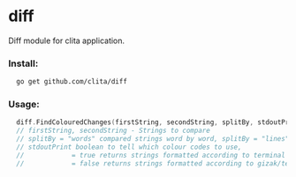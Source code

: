 # diff
Diff module for clita application.  

### Install:
```sh
  go get github.com/clita/diff
```  

### Usage: 
```go
  diff.FindColouredChanges(firstString, secondString, splitBy, stdoutPrint)
  // firstString, secondString - Strings to compare
  // splitBy = "words" compared strings word by word, splitBy = "lines" to compare strings line by line
  // stdoutPrint boolean to tell which colour codes to use, 
  //            = true returns strings formatted according to terminal escape colour codes
  //            = false returns strings formatted according to gizak/termui colour codes
```
